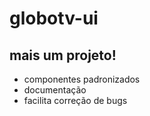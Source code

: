 # globotv-ui

## mais um projeto!

- componentes padronizados
- documentação
- facilita correção de bugs
